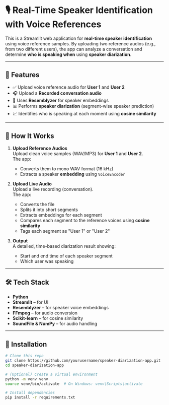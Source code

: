 # 🎙️ Real-Time Speaker Identification with Voice References

This is a Streamlit web application for **real-time speaker identification** using voice reference samples. By uploading two reference audios (e.g., from two different users), the app can analyze a conversation and determine **who is speaking when** using **speaker diarization**.

---

## 🚀 Features

- ✅ Upload voice reference audio for **User 1** and **User 2**
- 🎧 Upload a **Recorded conversation audio**
- 🧠 Uses **Resemblyzer** for speaker embeddings
- 📊 Performs **speaker diarization** (segment-wise speaker prediction)
- 📈 Identifies who is speaking at each moment using **cosine similarity**

---

## 📂 How It Works

1. **Upload Reference Audios**  
   Upload clean voice samples (WAV/MP3) for **User 1** and **User 2**.  
   The app:
   - Converts them to mono WAV format (16 kHz)
   - Extracts a speaker **embedding** using `VoiceEncoder`

2. **Upload Live Audio**  
   Upload a live recording (conversation).  
   The app:
   - Converts the file
   - Splits it into short segments
   - Extracts embeddings for each segment
   - Compares each segment to the reference voices using **cosine similarity**
   - Tags each segment as "User 1" or "User 2"

3. **Output**  
   A detailed, time-based diarization result showing:
   - Start and end time of each speaker segment
   - Which user was speaking

---

## 🛠️ Tech Stack

- **Python**
- **Streamlit** – for UI
- **Resemblyzer** – for speaker voice embeddings
- **FFmpeg** – for audio conversion
- **Scikit-learn** – for cosine similarity
- **SoundFile & NumPy** – for audio handling

---

## 🔧 Installation

```bash
# Clone this repo
git clone https://github.com/yourusername/speaker-diarization-app.git
cd speaker-diarization-app

# (Optional) Create a virtual environment
python -m venv venv
source venv/bin/activate  # On Windows: venv\Scripts\activate

# Install dependencies
pip install -r requirements.txt
